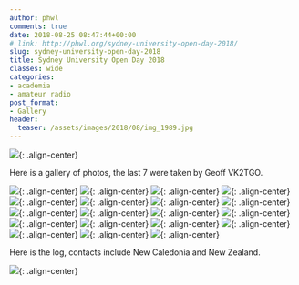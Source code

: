 ```yaml
---
author: phwl
comments: true
date: 2018-08-25 08:47:44+00:00
# link: http://phwl.org/sydney-university-open-day-2018/
slug: sydney-university-open-day-2018
title: Sydney University Open Day 2018
classes: wide
categories:
- academia
- amateur radio
post_format:
- Gallery
header:
  teaser: /assets/images/2018/08/img_1989.jpg
---
```


![](/assets/images/2018/08/img_1989.jpg){: .align-center}

<!-- more -->

Here is a gallery of photos, the last 7 were taken by Geoff VK2TGO.

![](/assets/images/2018/08/0840252096_unknown.jpg){: .align-center}
![](/assets/images/2018/08/40252176_unknown.jpg){: .align-center}
![](/assets/images/2018/08/IMG_1719.IMG_.jpg){: .align-center}
![](/assets/images/2018/08/IMG_1720.jpg){: .align-center}
![](/assets/images/2018/08/IMG_1721.jpg){: .align-center}
![](/assets/images/2018/08/IMG_1723.jpg){: .align-center}
![](/assets/images/2018/08/IMG_1728.jpg){: .align-center}
![](/assets/images/2018/08/IMG_1731.jpg){: .align-center}
![](/assets/images/2018/08/IMG_1736.jpg){: .align-center}
![](/assets/images/2018/08/img_1973.jpg){: .align-center}
![](/assets/images/2018/08/img_1974.jpg){: .align-center}
![](/assets/images/2018/08/img_1985.jpg){: .align-center}
![](/assets/images/2018/08/img_1987.jpg){: .align-center}
![](/assets/images/2018/08/img_1989.jpg){: .align-center}
![](/assets/images/2018/08/img_1990.jpg){: .align-center}
![](/assets/images/2018/08/img_1991.jpg){: .align-center}
![](/assets/images/2018/08/img_1993.jpg){: .align-center}
![](/assets/images/2018/08/img_1994.jpg){: .align-center}
![](/assets/images/2018/08/qsolog.jpg){: .align-center}

Here is the log, contacts include New Caledonia and New Zealand.

![](/assets/images/2018/08/qsolog.jpg){: .align-center}
